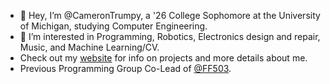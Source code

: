 - 👋 Hey, I’m @CameronTrumpy, a '26 College Sophomore at the University of Michigan, studying Computer Engineering.
- 👀 I’m interested in Programming, Robotics, Electronics design and repair, Music, and Machine Learning/CV.
- Check out my [website](https://camerontrumpy.github.io/) for info on projects and more details about me.
- Previous Programming Group Co-Lead of [@FF503](https://github.com/FF503).
<!---
CameronTrumpy/CameronTrumpy is a ✨ special ✨ repository because its `README.md` (this file) appears on your GitHub profile.
You can click the Preview link to take a look at your changes.
--->

